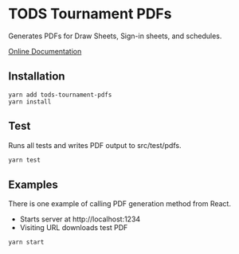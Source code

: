 # TODS Tournament PDFs

Generates PDFs for Draw Sheets, Sign-in sheets, and schedules.

[Online Documentation](https://courthive.github.io/tods-tournament-pdfs)

## Installation

```shell
yarn add tods-tournament-pdfs
yarn install
```

## Test

Runs all tests and writes PDF output to src/test/pdfs.

```js
yarn test
```

## Examples

There is one example of calling PDF generation method from React.

- Starts server at http://localhost:1234
- Visiting URL downloads test PDF

```js
yarn start
```

